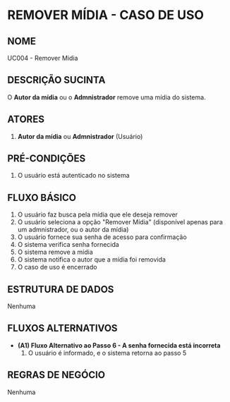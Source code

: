 # REMOVER MÍDIA - CASO DE USO

## NOME
UC004 - Remover Midia

## DESCRIÇÃO SUCINTA
O **Autor da mídia** ou o **Admnistrador** remove uma mídia do sistema.

## ATORES
1. **Autor da mídia** ou **Admnistrador** (Usuário)

## PRÉ-CONDIÇÕES
1. O usuário está autenticado no sistema

## FLUXO BÁSICO
1. O usuário faz busca pela mídia que ele deseja remover
2. O usuário seleciona a opção "Remover Mídia" (disponível apenas para um admnistrador, ou o autor da mídia)
3. O usuário fornece sua senha de acesso para confirmação
6. O sistema verifica senha fornecida
7. O sistema remove a mídia
8. O sistema notifica o autor que a mídia foi removida
9. O caso de uso é encerrado

## ESTRUTURA DE DADOS
Nenhuma

## FLUXOS ALTERNATIVOS
- **(A1) Fluxo Alternativo ao Passo 6 - A senha fornecida está incorreta**
    1. O usuário é informado, e o sistema retorna ao passo 5

## REGRAS DE NEGÓCIO
Nenhuma